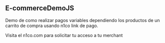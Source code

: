 ## E-commerceDemoJS

Demo de como realizar pagos variables dependiendo los productos de un carrito de compra usando n1co link de pago.

Visita el n1co.com para solicitar tu acceso a tu merchant